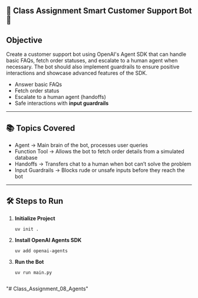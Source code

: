  ## 📌 Class Assignment Smart Customer Support Bot 🤖

## Objective
Create a customer support bot using OpenAI's Agent SDK that can handle basic FAQs, fetch order statuses, and escalate to a human agent when necessary. The bot should also implement guardrails to ensure positive interactions and showcase advanced features of the SDK.

- Answer basic FAQs  
- Fetch order status  
- Escalate to a human agent (handoffs)  
- Safe interactions with **input guardrails**

---

## 📚 Topics Covered

- Agent → Main brain of the bot, processes user queries
- Function Tool → Allows the bot to fetch order details from a simulated database
- Handoffs → Transfers chat to a human when bot can’t solve the problem
- Input Guardrails → Blocks rude or unsafe inputs before they reach the bot
---

## 🛠 Steps to Run

1. **Initialize Project**
   ```
   uv init .
   ```

2. **Install OpenAI Agents SDK**
   ```
   uv add openai-agents
   ```

3. **Run the Bot**
   ```
   uv run main.py
   ```
   ```

"# Class_Assignment_08_Agents" 
